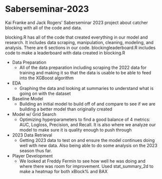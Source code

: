 # Saberseminar-2023
Kai Franke and Jack Rogers' Saberseminar 2023 project about catcher blocking with all of the code and data.

blocking.R has all of the code that created everything in our model and research. It includes data scraping, manipulation, cleaning, modeling, and analysis. There are 6 sections in our code.
blockingleaderboard.R includes code to make a leaderboard with data created in blocking.R

* Data Preparation
  * All of the data preparation including scraping the 2022 data for training and making it so that the data is usable to be able to feed into the XGBoost algorithm
* EDA
  * Graphing the data and looking at summaries to understand what is going on with the dataset 
* Baseline Model
  * Building an initial model to build off of and compare to see if we are building a better model than originally created
* Model w/ Grid Search
  * Optimizing hyperparameters to find a good balance of 4 metrics: AUC, Logloss, Precision, and Recall. It is also where we analyze our model to make sure it is quality enough to push through 
* 2023 Data Retrieval
  * Getting 2023 data to test on and ensure the model continues doing well with new data. Also being able to do some analysis on the 2023 season thus far.
* Player Development
  * We looked at Freddy Fermin to see how well he was doing and where there was room for improvement. Used stat_summary_2d to make a heatmap for both xBlock% and BAX 
